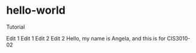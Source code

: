 # hello-world
Tutorial

Edit 1
Edit 1
  Edit 2
  Edit 2
Hello, my name is Angela, and this is for CIS3010-02
